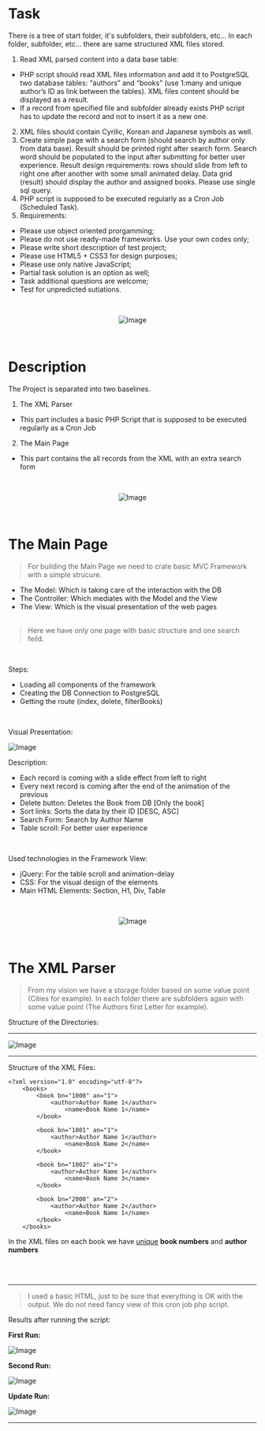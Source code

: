# Task
There is a tree of start folder, it&#39;s subfolders, their subfolders, etc...
In each folder, subfolder, etc… there are same structured XML files stored.

1. Read XML parsed content into a data base table:
* PHP script should read XML files information and add it to PostgreSQL two
database tables: “authors” and “books” (use 1:many and unique author’s ID as
link between the tables). XML files content should be displayed as a result.
* If a record from specified file and subfolder already exists PHP script has to
update the record and not to insert it as a new one.
2. XML files should contain Cyrilic, Korean and Japanese symbols as well.
3. Create simple page with a search form (should search by author only from data base).
Result should be printed right after search form. Search word should be populated to
the input after submitting for better user experience. Result design requirements: rows
should slide from left to right one after another with some small animated delay. Data
grid (result) should display the author and assigned books. Please use single sql query.
4. PHP script is supposed to be executed regularly as a Cron Job (Scheduled Task).
5. Requirements:
* Please use object oriented prorgamming;
* Please do not use ready-made frameworks. Use your own codes only;
* Please write short description of test project;
* Please use HTML5 + CSS3 for design purposes;
* Please use only native JavaScript;
* Partial task solution is an option as well;
* Task additional questions are welcome;
* Test for unpredicted sutiations.

<br>

<center>

![Image](https://cloud.netlifyusercontent.com/assets/344dbf88-fdf9-42bb-adb4-46f01eedd629/6c3ead2d-a453-4c41-ac54-2823b27dd966/hr-ross-cooper-2.png)

</center>

<br>

# Description
The Project is separated into two baselines.

1. The XML Parser
- This part includes a basic PHP Script that is supposed to be executed regularly as a Cron Job

2. The Main Page
- This part contains the all records from the XML with an extra search form

<br>

<center>


![Image](https://cloud.netlifyusercontent.com/assets/344dbf88-fdf9-42bb-adb4-46f01eedd629/6c3ead2d-a453-4c41-ac54-2823b27dd966/hr-ross-cooper-2.png)


</center>

<br>

# The Main Page
> For building the Main Page we need to crate basic MVC Framework with a simple strucure.

* The Model: Which is taking care of the interaction with the DB
* The Controller: Which mediates with the Model and the View
* The View: Which is the visual presentation of the web pages
<br><br>

> Here we have only one page with basic structure and one search feild.

<br>

Steps:
* Loading all components of the framework
* Creating the DB Connection to PostgreSQL
* Getting the route (index, delete, filterBooks)

<br>

Visual Presentation:

![Image](https://i.imgur.com/GWy8O3N.png)

Description:
- Each record is coming with a slide effect from left to right
- Every next record is coming after the end of the animation of the previous
- Delete button: Deletes the Book from DB [Only the book]
- Sort links: Sorts the data by their ID [DESC, ASC]
- Search Form: Search by Author Name
- Table scroll: For better user experience

<br>

Used technologies in the Framework View:
- jQuery: For the table scroll and animation-delay
- CSS: For the visual design of the elements
- Main HTML Elements: Section, H1, Div, Table

<br>

<center>


![Image](https://cloud.netlifyusercontent.com/assets/344dbf88-fdf9-42bb-adb4-46f01eedd629/6c3ead2d-a453-4c41-ac54-2823b27dd966/hr-ross-cooper-2.png)


</center>

<br>

# The XML Parser
> From my vision we have a storage folder based on some value point (Cities for example). In each folder there are subfolders again with some value point (The Authors first Letter for example).

Structure of the Directories:

---

![Image](https://i.imgur.com/I959tXG.png)

---

Structure of the XML Files:
```
<?xml version="1.0" encoding="utf-8"?>
	<books>
		<book bn="1000" an="1">
			<author>Author Name 1</author>
		    	<name>Book Name 1</name>
		</book>

		<book bn="1001" an="1">
			<author>Author Name 1</author>
		    	<name>Book Name 2</name>
		</book>

		<book bn="1002" an="1">
			<author>Author Name 1</author>
		    	<name>Book Name 3</name>
		</book>

		<book bn="2000" an="2">
			<author>Author Name 2</author>
		    	<name>Book Name 1</name>
		</book>
	</books>
```
In the XML files on each book we have <u>unique</u> <b>book numbers</b> and <b>author numbers</b>

<br><br>

---

> I used a basic HTML, just to be sure that everything is OK with the output. We do not need fancy view of this cron job php script.

Results after running the script:

<b>First Run:</b>

![Image](https://i.imgur.com/L3gn6Fj.png)


<b>Second Run:</b>

![Image](https://i.imgur.com/fF79VdW.png)

<b>Update Run:</b>

![Image](https://i.imgur.com/F64fZMq.png)

---

<br><br>
